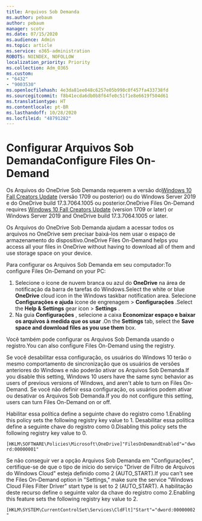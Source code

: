 ```yaml
---
title: Arquivos Sob Demanda
ms.author: pebaum
author: pebaum
manager: scotv
ms.date: 07/15/2020
ms.audience: Admin
ms.topic: article
ms.service: o365-administration
ROBOTS: NOINDEX, NOFOLLOW
localization_priority: Priority
ms.collection: Adm_O365
ms.custom:
- "6432"
- "9003530"
ms.openlocfilehash: 4e3da81ee048c6257e05b998c0f457fa433738fd
ms.sourcegitcommit: f8b41ecda6db0b8f64fe0c51f1e8e6619f504d61
ms.translationtype: HT
ms.contentlocale: pt-BR
ms.lasthandoff: 10/28/2020
ms.locfileid: "48791282"
---
```

# <a name="configure-files-on-demand"></a><span data-ttu-id="7ebf4-102">Configurar Arquivos Sob Demanda</span><span class="sxs-lookup"><span data-stu-id="7ebf4-102">Configure Files On-Demand</span></span>

<span data-ttu-id="7ebf4-103">Os Arquivos do OneDrive Sob Demanda requerem a versão do[Windows 10 Fall Creators Update](https://go.microsoft.com/fwlink/p/?linkid=859040) (versão 1709 ou posterior) ou do Windows Server 2019 e do OneDrive build 17.3.7064.1005 ou posterior.</span><span class="sxs-lookup"><span data-stu-id="7ebf4-103">OneDrive Files On-Demand requires [Windows 10 Fall Creators Update](https://go.microsoft.com/fwlink/p/?linkid=859040) (version 1709 or later) or Windows Server 2019 and OneDrive build 17.3.7064.1005 or later.</span></span>

<span data-ttu-id="7ebf4-104">Os Arquivos do OneDrive Sob Demanda ajudam a acessar todos os arquivos no OneDrive sem precisar baixá-los nem usar o espaço de armazenamento do dispositivo.</span><span class="sxs-lookup"><span data-stu-id="7ebf4-104">OneDrive Files On-Demand helps you access all your files in OneDrive without having to download all of them and use storage space on your device.</span></span>

<span data-ttu-id="7ebf4-105">Para configurar os Arquivos Sob Demanda em seu computador:</span><span class="sxs-lookup"><span data-stu-id="7ebf4-105">To configure Files On-Demand on your PC:</span></span>

1. <span data-ttu-id="7ebf4-106">Selecione o ícone de nuvem branca ou azul do **OneDrive** na área de notificação da barra de tarefas do Windows.</span><span class="sxs-lookup"><span data-stu-id="7ebf4-106">Select the white or blue **OneDrive** cloud icon in the Windows taskbar notification area.</span></span> <span data-ttu-id="7ebf4-107">Selecione **Configurações e ajuda** ícone de engrenagem > **Configurações** .</span><span class="sxs-lookup"><span data-stu-id="7ebf4-107">Select the **Help & Settings** gear icon > **Settings** .</span></span>
2. <span data-ttu-id="7ebf4-108">Na guia **Configurações** , selecione a caixa **Economizar espaço e baixar os arquivos à medida que os usar** .</span><span class="sxs-lookup"><span data-stu-id="7ebf4-108">On the **Settings** tab, select the **Save space and download files as you use them** box.</span></span>  

<span data-ttu-id="7ebf4-109">Você também pode configurar os Arquivos Sob Demanda usando o registro.</span><span class="sxs-lookup"><span data-stu-id="7ebf4-109">You can also configure Files On-Demand using the registry.</span></span>

<span data-ttu-id="7ebf4-110">Se você desabilitar essa configuração, os usuários do Windows 10 terão o mesmo comportamento de sincronização que os usuários de versões anteriores do Windows e não poderão ativar os Arquivos Sob Demanda.</span><span class="sxs-lookup"><span data-stu-id="7ebf4-110">If you disable this setting, Windows 10 users have the same sync behavior as users of previous versions of Windows, and aren't able to turn on Files On-Demand.</span></span> <span data-ttu-id="7ebf4-111">Se você não definir essa configuração, os usuários podem ativar ou desativar os Arquivos Sob Demanda.</span><span class="sxs-lookup"><span data-stu-id="7ebf4-111">If you do not configure this setting, users can turn Files On-Demand on or off.</span></span>

<span data-ttu-id="7ebf4-112">Habilitar essa política define a seguinte chave do registro como 1.</span><span class="sxs-lookup"><span data-stu-id="7ebf4-112">Enabling this policy sets the following registry key value to 1.</span></span> <span data-ttu-id="7ebf4-113">Desabilitar essa política define a seguinte chave do registro como 0.</span><span class="sxs-lookup"><span data-stu-id="7ebf4-113">Disabling this policy sets the following registry key value to 0.</span></span>

`[HKLM\SOFTWARE\Policies\Microsoft\OneDrive]"FilesOnDemandEnabled"="dword:00000001"`

<span data-ttu-id="7ebf4-114">Se não conseguir ver a opção Arquivos Sob Demanda em "Configurações", certifique-se de que o tipo de início do serviço "Driver de Filtro de Arquivos do Windows Cloud" esteja definido como 2 (AUTO_START).</span><span class="sxs-lookup"><span data-stu-id="7ebf4-114">If you can't see the Files On-Demand option in "Settings," make sure the service "Windows Cloud Files Filter Driver" start type is set to 2 (AUTO_START).</span></span> <span data-ttu-id="7ebf4-115">A habilitação deste recurso define o seguinte valor da chave do registro como 2.</span><span class="sxs-lookup"><span data-stu-id="7ebf4-115">Enabling this feature sets the following registry key value to 2.</span></span>

`[HKLM\SYSTEM\CurrentControlSet\Services\CldFlt]"Start"="dword:00000002"`